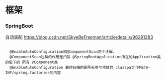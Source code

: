 # 框架

### SpringBoot
自动装配 <https://blog.csdn.net/SkyeBeFreeman/article/details/96291283>
```

  @EnableAutoConfiguration和@ComponentScan两个注解。
  @ComponentScan注解的作用是扫描 @SpringBootApplication所在的Application类的包下的 所有 @Component类
  @EnableAutoConfiguration 最终扫描的是所有参与项目的 classpath下META-INF/spring.factories的内容

```
